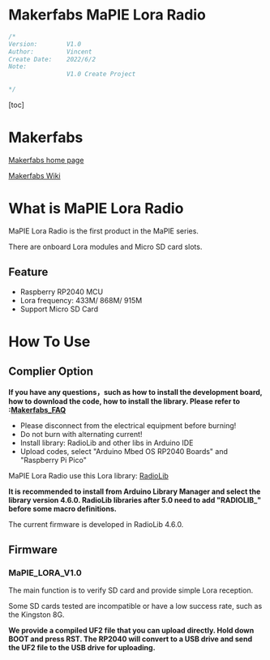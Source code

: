 # Makerfabs MaPIE Lora Radio



```c++
/*
Version:		V1.0
Author:			Vincent
Create Date:	2022/6/2
Note:
				V1.0 Create Project
			
*/
```

[toc]

# Makerfabs

[Makerfabs home page](https://www.makerfabs.com/)

[Makerfabs Wiki](https://makerfabs.com/wiki/index.php?title=Main_Page)



# What is MaPIE Lora Radio

MaPIE Lora Radio is the first product in the MaPIE series.

There are onboard Lora modules and Micro SD card slots.

## Feature

- Raspberry RP2040 MCU
- Lora frequency: 433M/ 868M/ 915M
- Support Micro SD Card



# How To Use

## Complier Option

**If you have any questions，such as how to install the development board, how to download the code, how to install the library. Please refer to :[Makerfabs_FAQ](https://github.com/Makerfabs/Makerfabs_FAQ)**

- Please disconnect from the electrical equipment before burning!
- Do not burn with alternating current!
- Install library: RadioLib and other libs in Arduino IDE
- Upload codes, select "Arduino Mbed OS RP2040 Boards" and "Raspberry Pi Pico"

MaPIE Lora Radio use this Lora library: [RadioLib](https://github.com/jgromes/RadioLib)

**It is recommended to install from Arduino Library Manager and select the library version 4.6.0. RadioLib libraries after 5.0 need to add "RADIOLIB_" before some macro definitions.**

The current firmware is developed in RadioLib 4.6.0.



## Firmware

### MaPIE_LORA_V1.0 

The main function is to verify SD card and provide simple Lora reception.

Some SD cards tested are incompatible or have a low success rate, such as the Kingston 8G.

**We provide a compiled UF2 file that you can upload directly. Hold down BOOT and press RST. The RP2040 will convert to a USB drive and send the UF2 file to the USB drive for uploading.**